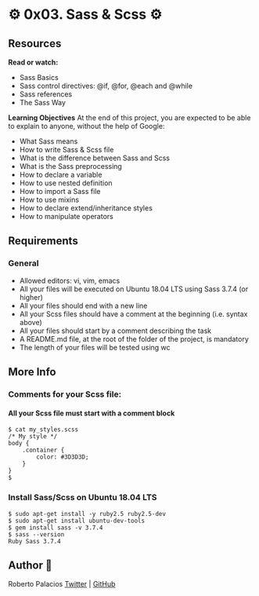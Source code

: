 # :gear: 0x03. Sass & Scss :gear:

## Resources

**Read or watch:**

- Sass Basics
- Sass control directives: @if, @for, @each and @while
- Sass references
- The Sass Way

**Learning Objectives**
At the end of this project, you are expected to be able to explain to anyone, without the help of Google:

- What Sass means
- How to write Sass & Scss file
- What is the difference between Sass and Scss
- What is the Sass preprocessing
- How to declare a variable
- How to use nested definition
- How to import a Sass file
- How to use mixins
- How to declare extend/inheritance styles
- How to manipulate operators

## Requirements
### General
- Allowed editors: vi, vim, emacs
- All your files will be executed on Ubuntu 18.04 LTS using Sass 3.7.4 (or higher)
- All your files should end with a new line
- All your Scss files should have a comment at the beginning (i.e. syntax above)
- All your files should start by a comment describing the task
- A README.md file, at the root of the folder of the project, is mandatory
- The length of your files will be tested using wc

## More Info
### Comments for your Scss file:
#### All your Scss file must start with a comment block
~~~
$ cat my_styles.scss
/* My style */
body {
    .container {
        color: #3D3D3D;
    }
}
$
~~~

### Install Sass/Scss on Ubuntu 18.04 LTS
~~~
$ sudo apt-get install -y ruby2.5 ruby2.5-dev
$ sudo apt-get install ubuntu-dev-tools
$ gem install sass -v 3.7.4
$ sass --version
Ruby Sass 3.7.4
~~~

## Author :book:

Roberto Palacios [Twitter](https://twitter.com/robpalacios11) | [GitHub](https://github.com/robpalacios1)
